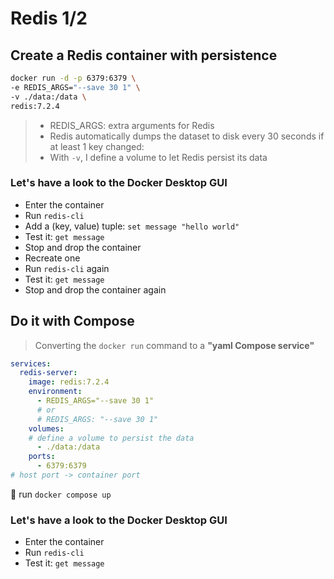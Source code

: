 # Redis 1/2

## Create a Redis container with persistence

```bash
docker run -d -p 6379:6379 \
-e REDIS_ARGS="--save 30 1" \
-v ./data:/data \
redis:7.2.4
```

> - REDIS_ARGS: extra arguments for Redis
> - Redis automatically dumps the dataset to disk every 30 seconds if at least 1 key changed:
> - With `-v`, I define a volume to let Redis persist its data

### Let's have a look to the Docker Desktop GUI

- Enter the container
- Run `redis-cli`
- Add a (key, value) tuple: `set message "hello world"`
- Test it: `get message`
- Stop and drop the container
- Recreate one
- Run `redis-cli` again 
- Test it: `get message`
- Stop and drop the container again

## Do it with Compose

> Converting the `docker run` command to a **"yaml Compose service"**

```yaml
services:
  redis-server:
    image: redis:7.2.4
    environment: 
      - REDIS_ARGS="--save 30 1"
      # or 
      # REDIS_ARGS: "--save 30 1"
    volumes:
    # define a volume to persist the data
      - ./data:/data
    ports:
      - 6379:6379
# host port -> container port
```

🚀 run `docker compose up`

### Let's have a look to the Docker Desktop GUI

- Enter the container
- Run `redis-cli`
- Test it: `get message`


